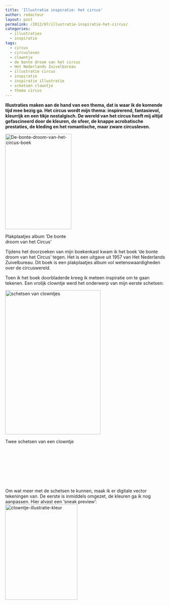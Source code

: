 ```yaml
---
title: 'Illustratie inspiratie: het circus'
author: redacteur
layout: post
permalink: /2012/07/illustratie-inspiratie-het-circus/
categories:
  - illustraties
  - inspiratie
tags:
  - circus
  - circusleven
  - clowntje
  - de bonte droom van het circus
  - Het Nederlands Zuivelbureau
  - illustratie circus
  - inspiratie
  - inspiratie illustratie
  - schetsen clowntje
  - thema circus
---
```

**Illustraties maken aan de hand van een thema, dat is waar ik de komende tijd mee bezig ga. Het circus wordt mijn thema: inspirerend, fantasievol, kleurrijk en een tikje nostalgisch. De wereld van het circus heeft mij altijd gefascineerd door de kleuren, de sfeer, de knappe acrobatische prestaties, de kleding en het romantische, maar zware circusleven.**

<div id="attachment_2667" style="width: 218px" class="wp-caption alignleft">
  <a href="http://www.schildertuin.nl/wordpress/wp-content/uploads/2012/07/De-bonte-droom-van-het-circus-boek.jpg"><img class="size-medium wp-image-2667" title="De-bonte-droom-van-het-circus-boek" src="http://www.schildertuin.nl/wordpress/wp-content/uploads/2012/07/De-bonte-droom-van-het-circus-boek-208x300.jpg" alt="De-bonte-droom-van-het-circus-boek" width="208" height="300" /></a>
  
  <p class="wp-caption-text">
    Plakplaatjes album &#8216;De bonte droom van het Circus&#8217;
  </p>
</div>

Tijdens het doorzoeken van mijn boekenkast kwam ik het boek ‘de bonte droom van het Circus’ tegen. Het is een uitgave uit 1957 van Het Nederlands Zuivelbureau. Dit boek is een plakplaatjes album vol wetenswaardigheden over de circuswereld.

Toen ik het boek doorbladerde kreeg ik meteen inspiratie om te gaan tekenen. Een vrolijk clowntje werd het onderwerp van mijn eerste schetsen:

<div id="attachment_2660" style="width: 310px" class="wp-caption alignright">
  <a href="http://www.schildertuin.nl/wordpress/wp-content/uploads/2012/07/schetsen-clowntjes.jpg"><img class="size-full wp-image-2660" title="schetsen-clowntjes" src="http://www.schildertuin.nl/wordpress/wp-content/uploads/2012/07/schetsen-clowntjes.jpg" alt="schetsen van clowntjes" width="300" height="453" /></a>
  
  <p class="wp-caption-text">
    Twee schetsen van een clowntje
  </p>
</div>

&nbsp;

&nbsp;

&nbsp;

&nbsp;

Om wat meer met de schetsen te kunnen, maak ik er digitale vector tekeningen van. De eerste is inmiddels omgezet, de kleuren ga ik nog aanpassen. Hier alvast een ‘sneak preview’: [<img class="alignright size-medium wp-image-2673" title="clowntje-illustratie-kleur" src="http://www.schildertuin.nl/wordpress/wp-content/uploads/2012/07/clowntje-illustratie-kleur-227x300.png" alt="clowntje-illustratie-kleur" width="227" height="300" />][1]

 [1]: http://www.schildertuin.nl/wordpress/wp-content/uploads/2012/07/clowntje-illustratie-kleur.png